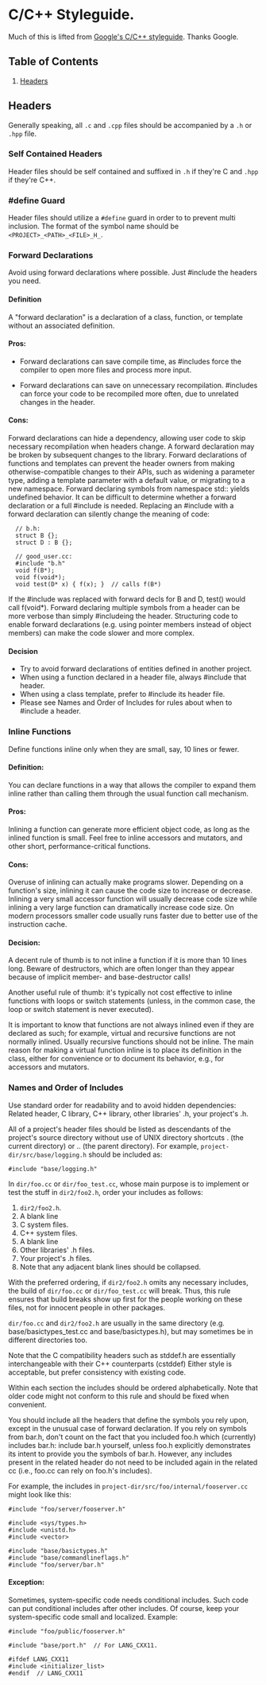 # C/C++ Styleguide.

Much of this is lifted from [Google's C/C++ styleguide](https://google.github.io/styleguide/cppguide.html). Thanks Google.
## Table of Contents

  1. [Headers](#header)
  
  ## Headers

 Generally speaking, all `.c` and `.cpp` files should be accompanied by a `.h` or `.hpp` file. 
 
 ### Self Contained Headers
 
 Header files should be self contained and suffixed in `.h` if they're C and `.hpp` if they're C++.

### #define Guard

Header files should utilize a `#define` guard in order to to prevent multi inclusion. The format of the symbol name should be `<PROJECT>_<PATH>_<FILE>_H_`.

### Forward Declarations

Avoid using forward declarations where possible. Just #include the headers you need.

#### Definition

A "forward declaration" is a declaration of a class, function, or template without an associated definition.

#### Pros:

* Forward declarations can save compile time, as #includes force the compiler to open more files and process more input.

* Forward declarations can save on unnecessary recompilation. #includes can force your code to be recompiled more often, due to unrelated changes in the header.

#### Cons:
Forward declarations can hide a dependency, allowing user code to skip necessary recompilation when headers change.
A forward declaration may be broken by subsequent changes to the library. Forward declarations of functions and templates can prevent the header owners from making otherwise-compatible changes to their APIs, such as widening a parameter type, adding a template parameter with a default value, or migrating to a new namespace.
Forward declaring symbols from namespace std:: yields undefined behavior.
It can be difficult to determine whether a forward declaration or a full #include is needed. Replacing an #include with a forward declaration can silently change the meaning of code:
      
  
      // b.h:
      struct B {};
      struct D : B {};

      // good_user.cc:
      #include "b.h"
      void f(B*);
      void f(void*);
      void test(D* x) { f(x); }  // calls f(B*)
      

If the #include was replaced with forward decls for B and D, test() would call f(void*).
Forward declaring multiple symbols from a header can be more verbose than simply #includeing the header.
Structuring code to enable forward declarations (e.g. using pointer members instead of object members) can make the code slower and more complex.

#### Decision
* Try to avoid forward declarations of entities defined in another project.
* When using a function declared in a header file, always #include that header.
* When using a class template, prefer to #include its header file.
* Please see Names and Order of Includes for rules about when to #include a header.

### Inline Functions
Define functions inline only when they are small, say, 10 lines or fewer.

#### Definition:
You can declare functions in a way that allows the compiler to expand them inline rather than calling them through the usual function call mechanism.

#### Pros:
Inlining a function can generate more efficient object code, as long as the inlined function is small. Feel free to inline accessors and mutators, and other short, performance-critical functions.

#### Cons:
Overuse of inlining can actually make programs slower. Depending on a function's size, inlining it can cause the code size to increase or decrease. Inlining a very small accessor function will usually decrease code size while inlining a very large function can dramatically increase code size. On modern processors smaller code usually runs faster due to better use of the instruction cache.

#### Decision:
A decent rule of thumb is to not inline a function if it is more than 10 lines long. Beware of destructors, which are often longer than they appear because of implicit member- and base-destructor calls!


Another useful rule of thumb: it's typically not cost effective to inline functions with loops or switch statements (unless, in the common case, the loop or switch statement is never executed).


It is important to know that functions are not always inlined even if they are declared as such; for example, virtual and recursive functions are not normally inlined. Usually recursive functions should not be inline. The main reason for making a virtual function inline is to place its definition in the class, either for convenience or to document its behavior, e.g., for accessors and mutators.

### Names and Order of Includes
Use standard order for readability and to avoid hidden dependencies: Related header, C library, C++ library, other libraries' .h, your project's .h.

All of a project's header files should be listed as descendants of the project's source directory without use of UNIX directory shortcuts . (the current directory) or .. (the parent directory). For example, `project-dir/src/base/logging.h` should be included as:

    #include "base/logging.h"
    
In `dir/foo.cc` or `dir/foo_test.cc`, whose main purpose is to implement or test the stuff in `dir2/foo2.h`, order your includes as follows:

1. `dir2/foo2.h`.
2. A blank line
3. C system files.
4. C++ system files.
5. A blank line
6. Other libraries' .h files.
7. Your project's .h files.
8. Note that any adjacent blank lines should be collapsed.

With the preferred ordering, if `dir2/foo2.h` omits any necessary includes, the build of `dir/foo.cc` or `dir/foo_test.cc` will break. Thus, this rule ensures that build breaks show up first for the people working on these files, not for innocent people in other packages.

`dir/foo.cc` and `dir2/foo2.h` are usually in the same directory (e.g. base/basictypes_test.cc and base/basictypes.h), but may sometimes be in different directories too.

Note that the C compatibility headers such as stddef.h are essentially interchangeable with their C++ counterparts (cstddef) Either style is acceptable, but prefer consistency with existing code.

Within each section the includes should be ordered alphabetically. Note that older code might not conform to this rule and should be fixed when convenient.

You should include all the headers that define the symbols you rely upon, except in the unusual case of forward declaration. If you rely on symbols from bar.h, don't count on the fact that you included foo.h which (currently) includes bar.h: include bar.h yourself, unless foo.h explicitly demonstrates its intent to provide you the symbols of bar.h. However, any includes present in the related header do not need to be included again in the related cc (i.e., foo.cc can rely on foo.h's includes).

For example, the includes in `project-dir/src/foo/internal/fooserver.cc` might look like this:

    #include "foo/server/fooserver.h"

    #include <sys/types.h>
    #include <unistd.h>
    #include <vector>

    #include "base/basictypes.h"
    #include "base/commandlineflags.h"
    #include "foo/server/bar.h"
    
#### Exception:
Sometimes, system-specific code needs conditional includes. Such code can put conditional includes after other includes. Of course, keep your system-specific code small and localized. Example:

    #include "foo/public/fooserver.h"

    #include "base/port.h"  // For LANG_CXX11.

    #ifdef LANG_CXX11
    #include <initializer_list>
    #endif  // LANG_CXX11
